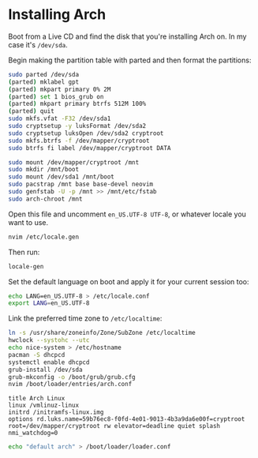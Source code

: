 # Installing Arch

Boot from a Live CD and find the disk that you're installing Arch on. In my case it's `/dev/sda`.

Begin making the partition table with parted and then format the partitions:

```bash
sudo parted /dev/sda
(parted) mklabel gpt
(parted) mkpart primary 0% 2M
(parted) set 1 bios_grub on
(parted) mkpart primary btrfs 512M 100%
(parted) quit
sudo mkfs.vfat -F32 /dev/sda1
sudo cryptsetup -y luksFormat /dev/sda2
sudo cryptsetup luksOpen /dev/sda2 cryptroot
sudo mkfs.btrfs -f /dev/mapper/cryptroot
sudo btrfs fi label /dev/mapper/cryptroot DATA
```

```bash
sudo mount /dev/mapper/cryptroot /mnt
sudo mkdir /mnt/boot
sudo mount /dev/sda1 /mnt/boot
sudo pacstrap /mnt base base-devel neovim
sudo genfstab -U -p /mnt >> /mnt/etc/fstab
sudo arch-chroot /mnt
```

Open this file and uncomment `en_US.UTF-8 UTF-8`, or whatever locale you want to use.

```bash
nvim /etc/locale.gen
```

Then run:

```bash
locale-gen
```

Set the default language on boot and apply it for your current session too:

```bash
echo LANG=en_US.UTF-8 > /etc/locale.conf
export LANG=en_US.UTF-8
```

Link the preferred time zone to `/etc/localtime`:

```bash
ln -s /usr/share/zoneinfo/Zone/SubZone /etc/localtime
hwclock --systohc --utc
echo nice-system > /etc/hostname
pacman -S dhcpcd
systemctl enable dhcpcd
grub-install /dev/sda
grub-mkconfig -o /boot/grub/grub.cfg
nvim /boot/loader/entries/arch.conf
```

```
title Arch Linux
linux /vmlinuz-linux
initrd /initramfs-linux.img
options rd.luks.name=59b76ec8-f0fd-4e01-9013-4b3a9da6e00f=cryptroot root=/dev/mapper/cryptroot rw elevator=deadline quiet splash nmi_watchdog=0
```


```bash
echo "default arch" > /boot/loader/loader.conf
```
